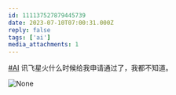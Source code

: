 ```yaml
---
id: 111137527879445739
date: 2023-07-10T07:00:31.000Z
reply: false
tags: ['ai']
media_attachments: 1
---
```


[#AI](https://e5n.cc/tags/AI) 讯飞星火什么时候给我申请通过了，我都不知道。

![None](https://files.e5n.cc/media_attachments/files/111/219/243/913/271/512/original/76b2386e6ece059e.webp)
